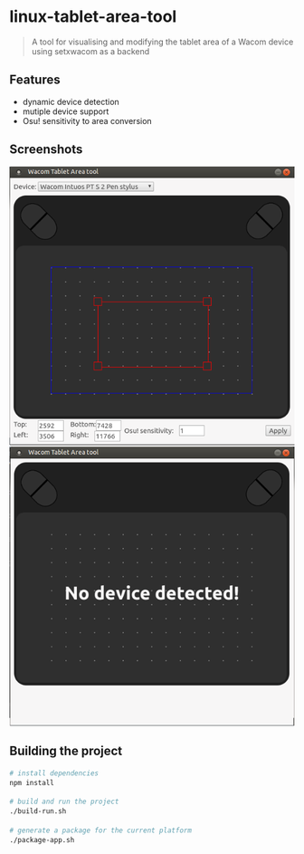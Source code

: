 # linux-tablet-area-tool

> A tool for visualising and modifying the tablet area of a Wacom device using setxwacom as a backend

## Features
 - dynamic device detection
 - mutiple device support
 - Osu! sensitivity to area conversion
 
## Screenshots

![screenshot1](https://github.com/stefaneusunt/linux-wacom-tablet-area-tool/blob/master/ss1.png)
![screenshot2](https://github.com/stefaneusunt/linux-wacom-tablet-area-tool/blob/master/ss2.png)

 
## Building the project

``` bash
# install dependencies
npm install

# build and run the project
./build-run.sh

# generate a package for the current platform
./package-app.sh
```